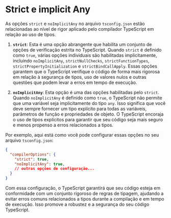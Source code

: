 # Strict e implicit Any

As opções `strict` e `noImplicitAny` no arquivo `tsconfig.json` estão relacionadas ao nível de rigor aplicado pelo compilador TypeScript em relação ao uso de tipos.

1. **`strict`**: Esta é uma opção abrangente que habilita um conjunto de opções de verificação estrita no TypeScript. Quando `strict` é definido como `true`, várias opções individuais são habilitadas implicitamente, incluindo `noImplicitAny`, `strictNullChecks`, `strictFunctionTypes`, `strictPropertyInitialization` e `strictBindCallApply`. Essas opções garantem que o TypeScript verifique o código de forma mais rigorosa em relação à segurança de tipos, uso de valores nulos e outras questões que podem levar a erros em tempo de execução.

2. **`noImplicitAny`**: Esta opção é uma das opções habilitadas pelo `strict`. Quando `noImplicitAny` é definido como `true`, o TypeScript não permite que uma variável seja implicitamente do tipo `any`. Isso significa que você deve sempre fornecer um tipo explícito para todas as variáveis, parâmetros de função e propriedades de objeto. O TypeScript encoraja o uso de tipos explícitos para garantir que seu código seja mais seguro e menos propenso a erros relacionados a tipos.

Por exemplo, aqui está como você pode configurar essas opções no seu arquivo `tsconfig.json`:

```json
{
  "compilerOptions": {
    "strict": true,
    "noImplicitAny": true,
    // outras opções de configuração...
  }
}
```

Com essa configuração, o TypeScript garantirá que seu código esteja em conformidade com um conjunto rigoroso de regras de tipagem, ajudando a evitar erros comuns relacionados a tipos durante a compilação e em tempo de execução. Isso promove a robustez e a segurança do seu código TypeScript.